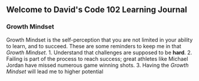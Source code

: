 ## Welcome to David's Code 102 Learning Journal 


### Growth Mindset
Growth Mindset is the self-perception that you are not limited in your ability to learn, and to succeed.
These are some reminders to keep me in that *Growth Mindset*.
    1. Understand that challenges are supposed to be **hard**.
    2. Failing is part of the process to reach success; great athletes like Michael Jordan have missed numerous game winning shots.
    3. Having the *Growth Mindset* will lead me to higher potential


